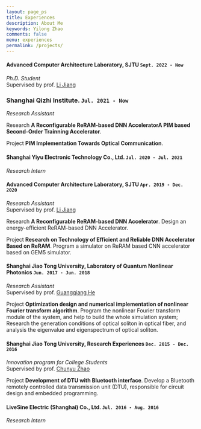 ```yaml
---
layout: page_ps
title: Experiences
description: About Me
keywords: Yilong Zhao
comments: false
menu: experiences
permalink: /projects/
---
```


<!--<p>About <a href="{{"/resume/resume/index.html" | prepend: site.baseurl}}">ME</a></p>-->


#### **Advanced Computer Architecture Laboratory, SJTU** `Sept. 2022 - Now`

_Ph.D. Student_ <br>
Supervised by prof. [Li Jiang](http://www.cs.sjtu.edu.cn/PeopleDetail.aspx?id=97)


### **Shanghai Qizhi Institute.** `Jul. 2021 - Now`
_Research Assistant_ <br>

Research **A Reconfigurable ReRAM-based DNN AcceleratorA PIM based Second-Order Trainning Accelerator**.

Project **PIM Implementation Towards Optical Communication**. 

#### **Shanghai Yiyu Electronic Technology Co., Ltd.** `Jul. 2020 - Jul. 2021`
_Research Intern_ <br>

#### **Advanced Computer Architecture Laboratory, SJTU** `Apr. 2019 - Dec. 2020`

_Research Assistant_ <br>
Supervised by prof. [Li Jiang](http://www.cs.sjtu.edu.cn/PeopleDetail.aspx?id=97)

Research **A Reconfigurable ReRAM-based DNN Accelerator**. Design an energy-efficient ReRAM-based DNN Accelerator.

Project **Research on Technology of Efficient and Reliable DNN Accelerator Based on ReRAM**. Program a simulator on ReRAM based CNN accelerator based on GEM5 simulator.

#### **Shanghai Jiao Tong University, Laboratory of Quantum Nonlinear Photonics** `Jun. 2017 - Jun. 2018`

_Research Assistant_ <br>
Supervised by prof. [Guangqiang He](http://qnp.sjtu.edu.cn/content.aspx?info_lb=80&flag=39)

Project **Optimization design and numerical implementation of nonlinear Fourier transform algorithm**. Program the nonlinear Fourier transform module of the system, and help to build the whole simulation system; Research the generation conditions of optical soliton in optical fiber, and analysis the eigenvalue and eigenspectrum of optical soliton.

#### **Shanghai Jiao Tong University, Research Experiences** `Dec. 2015 - Dec. 2016`

_Innovation program for College Students_ <br>
Supervised by prof. [Chunyu Zhao](http://www.ie.sjtu.edu.cn/Data/View/261)

Project **Development of DTU with Bluetooth interface**. Develop a Bluetooth remotely controlled data transmission unit (DTU), responsible for circuit design and embedded programming.

#### **LiveSine Electric (Shanghai) Co., Ltd.** `Jul. 2016 - Aug. 2016`
_Research Intern_ <br>